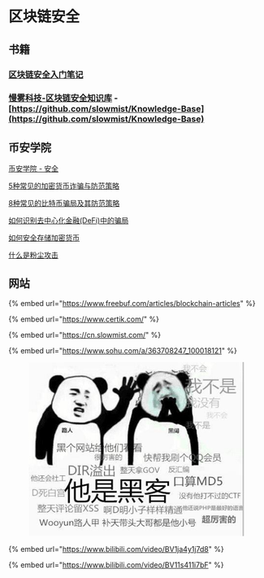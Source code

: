 # 区块链安全

## 书籍

### [区块链安全入门笔记](https://www.8btc.com/book/655954)

### [慢雾科技-区块链安全知识库](https://github.com/slowmist/Knowledge-Base) - [https://github.com/slowmist/Knowledge-Base](https://github.com/slowmist/Knowledge-Base)

## 币安学院

[币安学院 - 安全](https://academy.binance.com/zh/articles?tags=security)

[5种常见的加密货币诈骗与防范策略](https://academy.binance.com/zh/articles/5-common-cryptocurrency-scams-and-how-to-avoid-them)

[8种常见的比特币骗局及其防范策略](https://academy.binance.com/zh/articles/8-common-bitcoin-scams-and-how-to-avoid-them)

[如何识别去中心化金融(DeFi)中的骗局](https://academy.binance.com/zh/articles/how-to-spot-scams-in-decentralized-finance-defi)

[如何安全存储加密货币](https://academy.binance.com/zh/articles/how-to-secure-your-cryptocurrency)

[什么是粉尘攻击](https://academy.binance.com/zh/articles/what-is-a-dusting-attack)

## 网站

{% embed url="https://www.freebuf.com/articles/blockchain-articles" %}

{% embed url="https://www.certik.com/" %}

{% embed url="https://cn.slowmist.com/" %}

{% embed url="https://www.sohu.com/a/363708247_100018121" %}

<figure><img src="../.gitbook/assets/image (2).png" alt=""><figcaption></figcaption></figure>

{% embed url="https://www.bilibili.com/video/BV1ja4y1j7d8" %}

{% embed url="https://www.bilibili.com/video/BV11s411i7bF" %}
